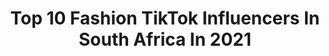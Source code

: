 ---
title: Top 10 Fashion TikTok Influencers In South Africa In 2021
description: >-
  Find top fashion TikTok influencers in South Africa in 2021. Most popular hashtags: #fyp #fashion #tiktoksouthafrica #makeup.
platform: TikTok
hits: 42
text_top: Discover the best TikTok profiles on inBeat.
text_bottom: Our platform has 42 TikTok influencers like this in South Africa for you to connect with.
profiles:
  - username: "avril_albetti"
    fullname: >-
      Avril Albetti
    bio: >-
      Model Maker, Former Local & International Model🇿🇦🇮🇹 RGB Fashion Police,
    location: "South Africa"
    followers: 3650
    engagement: 1281
    commentsToLikes: 0.106112
    id: ckdt4mgassu9o0j23dep31je9
    verified: false
    hashtags: "#instyle, #projectxsa, #amazingtransition, #pheadraparks"
  - username: "__ohsodandy_"
    fullname: >-
      kiara.a.dandridge
    bio: >-
      21 Vibes on good music, good fashion Sews as well Art too 🇿🇦
    location: "South Africa"
    followers: 11500
    engagement: 1682
    commentsToLikes: 0.027734
    id: ckav3zycnad8w0j23grzfftv1
    verified: false
    hashtags: "#photoshoot, #transition, #fashion, #outfits"
  - username: "addfashion"
    fullname: >-
      cutegirls
    bio: >-
      Fashion girl
    location: "South Africa"
    followers: 1800000
    engagement: 872
    commentsToLikes: 0.004589
    id: ck85cin0a1u140j7828ujstlz
    verified: false
    hashtags: "#beautiful, #fyp, #makeup, #fashion"
  - username: "siyabunny"
    fullname: >-
      Siyanda Bani
    bio: >-
      Fashion, Beauty, Lifestyle & Travel And fun 🇿🇦
    location: "South Africa"
    followers: 61600
    engagement: 580
    commentsToLikes: 0.011028
    id: ck9k9olv9dzh60j78fgxhi9n3
    verified: false
    hashtags: "#foryoupage, #fyp, #covid19, #fashion"
  - username: "kandyslife"
    fullname: >-
      Kandy
    bio: >-
      DANCE 💃 MAKEUP 💄 AND FASHION ❤️ YOUTUBE: @kandykanemakeup Follow me ON INSTA!
    location: "South Africa"
    followers: 13900
    engagement: 446
    commentsToLikes: 0.019275
    id: ck9gtpy8qnsyb0j78js37bl1k
    verified: false
    hashtags: "#tiktokdance, #fyp, #dancetiktok, #southafrica"
  - username: "kimsayers1"
    fullname: >-
      kimsayers1
    bio: >-
      South African 🌍❤️ Introvert ☺️ Fitness freak💪 Fashion Lover👗👛
    location: "South Africa"
    followers: 6299
    engagement: 538
    commentsToLikes: 0.017139
    id: ckc8drfwr99zs0j23pivdd97y
    verified: false
    hashtags: "#fyppage, #sundayfunday, #viral, #fypforyou"
  - username: "aar0n_perry_"
    fullname: >-
      🌼Aaron Perry 🌼
    bio: >-
      South African Creator🍵 Love light ✨ Realaaronperry44@gmail.com
    location: "South Africa"
    followers: 465000
    engagement: 1434
    commentsToLikes: 0.021440
    id: ckbl3xh1g1dtr0j23fe2lcnyl
    verified: true
    hashtags: "#wowfactor, #fashion, #bestmzansimemer, #aaronperry"
  - username: "tarynemarupen"
    fullname: >-
      Taryne Marupen
    bio: >-
      IG: taryne_m Sc: raynie_m 🇿🇦
    location: "South Africa"
    followers: 59800
    engagement: 1693
    commentsToLikes: 0.020995
    id: ckcejpu0ispmp0j238c2iyag5
    verified: false
    hashtags: "#tiktoksa, #fyp, #halloweenmakeup, #halloweenmakeuplook"
  - username: "_itsanavocadothanksss"
    fullname: >-
      Tylerrrr 🥐
    bio: >-
      •𝐃𝐨𝐨𝐝𝐥𝐞𝐬 𝐟𝐫𝐨𝐦 𝐏𝐢𝐧𝐭𝐞𝐫𝐞𝐬𝐭 •𝔽𝕒𝕤𝕙𝕚𝕠𝕟 𝕥𝕚𝕡𝕤 • etc 😌
    location: "South Africa"
    followers: 11800
    engagement: 1969
    commentsToLikes: 0.030677
    id: cka0tw69lrs9j0i78x6vushme
    verified: false
    hashtags: "#feature, #fyp, #foryou, #quarintine"
  - username: "may.tayla"
    fullname: >-
      Tayla May 🦋
    bio: >-
      my Instagram^ 💘 17 🇿🇦
    location: "South Africa"
    followers: 181300
    engagement: 1608
    commentsToLikes: 0.026233
    id: ckd06jk3ba9x00j23gcbik4cb
    verified: true
    hashtags: "#tiktoksouthafrica, #relatable, #style, #greenscreen"
---